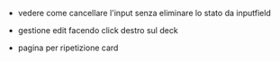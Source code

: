 * vedere come cancellare l'input senza eliminare lo stato da inputfield

* gestione edit facendo click destro sul deck

* pagina per ripetizione card 